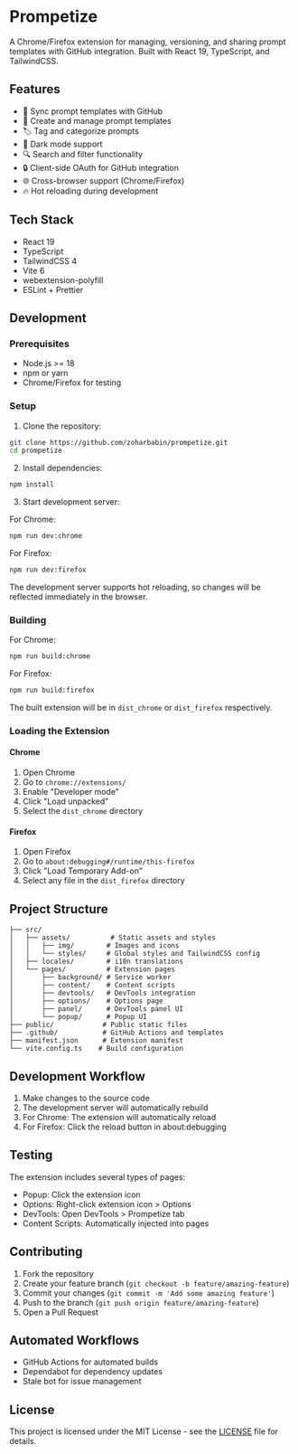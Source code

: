 # Prompetize

A Chrome/Firefox extension for managing, versioning, and sharing prompt templates with GitHub integration. Built with React 19, TypeScript, and TailwindCSS.

## Features

- 🔄 Sync prompt templates with GitHub
- 📝 Create and manage prompt templates
- 🏷️ Tag and categorize prompts
- 🌙 Dark mode support
- 🔍 Search and filter functionality
- 🔒 Client-side OAuth for GitHub integration
- 🌐 Cross-browser support (Chrome/Firefox)
- 🔥 Hot reloading during development

## Tech Stack

- React 19
- TypeScript
- TailwindCSS 4
- Vite 6
- webextension-polyfill
- ESLint + Prettier

## Development

### Prerequisites

- Node.js >= 18
- npm or yarn
- Chrome/Firefox for testing

### Setup

1. Clone the repository:
```bash
git clone https://github.com/zoharbabin/prompetize.git
cd prompetize
```

2. Install dependencies:
```bash
npm install
```

3. Start development server:

For Chrome:
```bash
npm run dev:chrome
```

For Firefox:
```bash
npm run dev:firefox
```

The development server supports hot reloading, so changes will be reflected immediately in the browser.

### Building

For Chrome:
```bash
npm run build:chrome
```

For Firefox:
```bash
npm run build:firefox
```

The built extension will be in `dist_chrome` or `dist_firefox` respectively.

### Loading the Extension

#### Chrome
1. Open Chrome
2. Go to `chrome://extensions/`
3. Enable "Developer mode"
4. Click "Load unpacked"
5. Select the `dist_chrome` directory

#### Firefox
1. Open Firefox
2. Go to `about:debugging#/runtime/this-firefox`
3. Click "Load Temporary Add-on"
4. Select any file in the `dist_firefox` directory

## Project Structure

```
├── src/
│   ├── assets/          # Static assets and styles
│   │   ├── img/        # Images and icons
│   │   └── styles/     # Global styles and TailwindCSS config
│   ├── locales/        # i18n translations
│   └── pages/          # Extension pages
│       ├── background/ # Service worker
│       ├── content/    # Content scripts
│       ├── devtools/   # DevTools integration
│       ├── options/    # Options page
│       ├── panel/      # DevTools panel UI
│       └── popup/      # Popup UI
├── public/            # Public static files
├── .github/           # GitHub Actions and templates
├── manifest.json      # Extension manifest
└── vite.config.ts    # Build configuration
```

## Development Workflow

1. Make changes to the source code
2. The development server will automatically rebuild
3. For Chrome: The extension will automatically reload
4. For Firefox: Click the reload button in about:debugging

## Testing

The extension includes several types of pages:
- Popup: Click the extension icon
- Options: Right-click extension icon > Options
- DevTools: Open DevTools > Prompetize tab
- Content Scripts: Automatically injected into pages

## Contributing

1. Fork the repository
2. Create your feature branch (`git checkout -b feature/amazing-feature`)
3. Commit your changes (`git commit -m 'Add some amazing feature'`)
4. Push to the branch (`git push origin feature/amazing-feature`)
5. Open a Pull Request

## Automated Workflows

- GitHub Actions for automated builds
- Dependabot for dependency updates
- Stale bot for issue management

## License

This project is licensed under the MIT License - see the [LICENSE](LICENSE) file for details.
